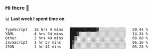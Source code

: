 ### Hi there 👋

<!--
**DBvc/DBvc** is a ✨ _special_ ✨ repository because its `README.md` (this file) appears on your GitHub profile.

Here are some ideas to get you started:

- 🔭 I’m currently working on ...
- 🌱 I’m currently learning ...
- 👯 I’m looking to collaborate on ...
- 🤔 I’m looking for help with ...
- 💬 Ask me about ...
- 📫 How to reach me: ...
- 😄 Pronouns: ...
- ⚡ Fun fact: ...
-->

📊 **Last week I spent time on**
<!--START_SECTION:waka-->
```text
TypeScript   16 hrs 4 mins   ████████████▓░░░░░░░░░░░░   50.44 % 
YAML         4 hrs 34 mins   ███▓░░░░░░░░░░░░░░░░░░░░░   14.34 % 
Other        2 hrs 49 mins   ██▒░░░░░░░░░░░░░░░░░░░░░░   08.88 % 
JavaScript   1 hr 57 mins    █▓░░░░░░░░░░░░░░░░░░░░░░░   06.16 % 
JSON         1 hr 41 mins    █▒░░░░░░░░░░░░░░░░░░░░░░░   05.28 % 
```
<!--END_SECTION:waka-->
